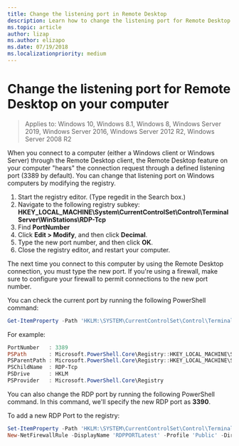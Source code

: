 ```yaml
---
title: Change the listening port in Remote Desktop
description: Learn how to change the listening port for Remote Desktop client.
ms.topic: article
author: lizap
ms.author: elizapo
ms.date: 07/19/2018
ms.localizationpriority: medium
---
```

# Change the listening port for Remote Desktop on your computer

> Applies to: Windows 10, Windows 8.1, Windows 8, Windows Server 2019, Windows Server 2016, Windows Server 2012 R2, Windows Server 2008 R2

When you connect to a computer (either a Windows client or Windows Server) through the Remote Desktop client, the Remote Desktop feature on your computer "hears" the connection request through a defined listening port (3389 by default). You can change that listening port on Windows computers by modifying the registry.

1. Start the registry editor. (Type regedit in the Search box.)
2. Navigate to the following registry subkey:
   **HKEY_LOCAL_MACHINE\System\CurrentControlSet\Control\Terminal Server\WinStations\RDP-Tcp**
3. Find **PortNumber**
4. Click **Edit > Modify**, and then click **Decimal**.
5. Type the new port number, and then click **OK**. 
6. Close the registry editor, and restart your computer.

The next time you connect to this computer by using the Remote Desktop connection, you must type the new port. If you're using a firewall, make sure to configure your firewall to permit connections to the new port number.


You can check the current port by running the following PowerShell command:

```powershell
Get-ItemProperty -Path 'HKLM:\SYSTEM\CurrentControlSet\Control\Terminal Server\WinStations\RDP-Tcp' -name "PortNumber"
```

For example:

```powershell
PortNumber   : 3389
PSPath       : Microsoft.PowerShell.Core\Registry::HKEY_LOCAL_MACHINE\SYSTEM\CurrentControlSet\Control\Terminal Server\WinStations\RDP-Tcp
PSParentPath : Microsoft.PowerShell.Core\Registry::HKEY_LOCAL_MACHINE\SYSTEM\CurrentControlSet\Control\Terminal Server\WinStations
PSChildName  : RDP-Tcp
PSDrive      : HKLM
PSProvider   : Microsoft.PowerShell.Core\Registry
```

You can also change the RDP port by running the following PowerShell command. In this command, we'll specify the new RDP port as **3390**.


To add a new RDP Port to the registry:

```powershell
Set-ItemProperty -Path 'HKLM:\SYSTEM\CurrentControlSet\Control\Terminal Server\WinStations\RDP-Tcp' -name "PortNumber" -Value 3390
New-NetFirewallRule -DisplayName 'RDPPORTLatest' -Profile 'Public' -Direction Inbound -Action Allow -Protocol TCP -LocalPort 3390
```

